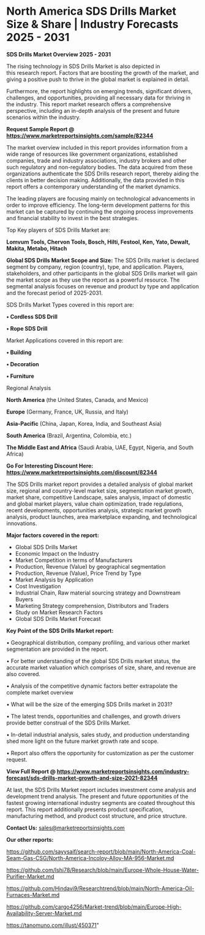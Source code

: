# North America SDS Drills Market Size & Share | Industry Forecasts 2025 - 2031

<Strong> SDS Drills Market Overview 2025 - 2031</strong>

The rising technology in SDS Drills Market is also depicted in this research report. Factors that are boosting the growth of the market, and giving a positive push to thrive in the global market is explained in detail.

Furthermore, the report highlights on emerging trends, significant drivers, challenges, and opportunities, providing all necessary data for thriving in the industry. This report market research offers a comprehensive perspective, including an in-depth analysis of the present and future scenarios within the industry.

<strong>Request Sample Report @ <a href=https://www.marketreportsinsights.com/sample/82344>https://www.marketreportsinsights.com/sample/82344</a></strong>

The market overview included in this report provides information from a wide range of resources like government organizations, established companies, trade and industry associations, industry brokers and other such regulatory and non-regulatory bodies. The data acquired from these organizations authenticate the SDS Drills research report, thereby aiding the clients in better decision making. Additionally, the data provided in this report offers a contemporary understanding of the market dynamics.

The leading players are focusing mainly on technological advancements in order to improve efficiency. The long-term development patterns for this market can be captured by continuing the ongoing process improvements and financial stability to invest in the best strategies.

Top Key players of SDS Drills Market are:

<strong>Lomvum Tools, Chervon Tools, Bosch, Hilti, Festool, Ken, Yato, Dewalt, Makita, Metabo, Hitach</strong>

<strong><b>Global SDS Drills Market Scope and Size:</b></strong>
The SDS Drills market is declared segment by company, region (country), type, and application. Players, stakeholders, and other participants in the global SDS Drills market will gain the market scope as they use the report as a powerful resource. The segmental analysis focuses on revenue and product by type and application and the forecast period of 2025-2031.

SDS Drills Market Types covered in this report are:

<strong>• Cordless SDS Drill

• Rope SDS Drill</strong>

Market Applications covered in this report are:

<strong>• Building

• Decoration

• Furniture</strong> 

Regional Analysis

<strong>North America</strong> (the United States, Canada, and Mexico)

<strong>Europe</strong> (Germany, France, UK, Russia, and Italy)

<strong>Asia-Pacific</strong> (China, Japan, Korea, India, and Southeast Asia)

<strong>South America</strong> (Brazil, Argentina, Colombia, etc.)

<strong>The Middle East and Africa</strong> (Saudi Arabia, UAE, Egypt, Nigeria, and South Africa)

<strong>Go For Interesting Discount Here: <a href=https://www.marketreportsinsights.com/discount/82344>https://www.marketreportsinsights.com/discount/82344</a></strong>

The SDS Drills market report provides a detailed analysis of global market size, regional and country-level market size, segmentation market growth, market share, competitive Landscape, sales analysis, impact of domestic and global market players, value chain optimization, trade regulations, recent developments, opportunities analysis, strategic market growth analysis, product launches, area marketplace expanding, and technological innovations.

<strong><b>Major factors covered in the report:</b></strong>
<ul>
  <li>Global SDS Drills Market </li>
  <li>Economic Impact on the Industry</li>
  <li>Market Competition in terms of Manufacturers</li>
  <li>Production, Revenue (Value) by geographical segmentation</li>
  <li>Production, Revenue (Value), Price Trend by Type</li>
  <li>Market Analysis by Application</li>
  <li>Cost Investigation</li>
  <li>Industrial Chain, Raw material sourcing strategy and Downstream Buyers</li>
  <li>Marketing Strategy comprehension, Distributors and Traders</li>
  <li>Study on Market Research Factors</li>
  <li>Global SDS Drills Market Forecast</li>
</ul>

<strong><b>Key Point of the SDS Drills Market report:</b></strong>

• Geographical distribution, company profiling, and various other market segmentation are provided in the report.

• For better understanding of the global SDS Drills market status, the accurate market valuation which comprises of size, share, and revenue are also covered.

• Analysis of the competitive dynamic factors better extrapolate the complete market overview

• What will be the size of the emerging SDS Drills market in 2031?

• The latest trends, opportunities and challenges, and growth drivers provide better construal of the SDS Drills Market.

• In-detail industrial analysis, sales study, and production understanding shed more light on the future market growth rate and scope.

• Report also offers the opportunity for customization as per the customer request.

<strong><b>View Full Report @ <a href=https://www.marketreportsinsights.com/industry-forecast/sds-drills-market-growth-and-size-2021-82344>https://www.marketreportsinsights.com/industry-forecast/sds-drills-market-growth-and-size-2021-82344</a></b></strong>


At last, the SDS Drills Market report includes investment come analysis and development trend analysis. The present and future opportunities of the fastest growing international industry segments are coated throughout this report. This report additionally presents product specification, manufacturing method, and product cost structure, and price structure.

<strong>Contact Us:</strong>
sales@marketreportsinsights.com

<strong>Our other reports:</strong>

<a href=https://github.com/sayysaif/search-report/blob/main/North-America-Coal-Seam-Gas-CSG/North-America-Incoloy-Alloy-MA-956-Market.md>https://github.com/sayysaif/search-report/blob/main/North-America-Coal-Seam-Gas-CSG/North-America-Incoloy-Alloy-MA-956-Market.md</a>

<a href=https://github.com/Ishi78/Research/blob/main/Europe-Whole-House-Water-Purifier-Market.md>https://github.com/Ishi78/Research/blob/main/Europe-Whole-House-Water-Purifier-Market.md</a>

<a href=https://github.com/Hindavi9/Researchtrend/blob/main/North-America-Oil-Furnaces-Market.md>https://github.com/Hindavi9/Researchtrend/blob/main/North-America-Oil-Furnaces-Market.md</a>

<a href=https://github.com/cargo4256/Market-trend/blob/main/Europe-High-Availability-Server-Market.md>https://github.com/cargo4256/Market-trend/blob/main/Europe-High-Availability-Server-Market.md</a>

<a href=https://tanomuno.com/illust/450371>https://tanomuno.com/illust/450371</a>"
